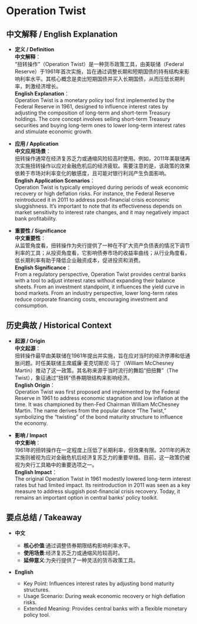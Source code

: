 # Operation Twist

## 中文解释 / English Explanation

* **定义 / Definition**  
  **中文解释**：  
  “扭转操作”（Operation Twist）是一种货币政策工具，由美联储（Federal Reserve）于1961年首次实施，旨在通过调整长期和短期国债的持有结构来影响利率水平。其核心概念是卖出短期国债并买入长期国债，从而压低长期利率，刺激经济增长。  
  **English Explanation**：  
  Operation Twist is a monetary policy tool first implemented by the Federal Reserve in 1961, designed to influence interest rates by adjusting the composition of long-term and short-term Treasury holdings. The core concept involves selling short-term Treasury securities and buying long-term ones to lower long-term interest rates and stimulate economic growth.

* **应用 / Application**  
  **中文应用场景**：  
  扭转操作通常在经济复苏乏力或通缩风险较高时使用。例如，2011年美联储再次实施扭转操作以应对金融危机后的经济疲软。需要注意的是，该政策的效果依赖于市场对利率变化的敏感度，且可能对银行利润产生负面影响。  
  **English Application Scenarios**：  
  Operation Twist is typically employed during periods of weak economic recovery or high deflation risks. For instance, the Federal Reserve reintroduced it in 2011 to address post-financial crisis economic sluggishness. It’s important to note that its effectiveness depends on market sensitivity to interest rate changes, and it may negatively impact bank profitability.

* **重要性 / Significance**  
  **中文重要性**：  
  从监管角度看，扭转操作为央行提供了一种在不扩大资产负债表的情况下调节利率的工具；从投资角度看，它影响债券市场的收益率曲线；从行业角度看，低长期利率有助于降低企业融资成本，促进投资和消费。  
  **English Significance**：  
  From a regulatory perspective, Operation Twist provides central banks with a tool to adjust interest rates without expanding their balance sheets. From an investment standpoint, it influences the yield curve in bond markets. From an industry perspective, lower long-term rates reduce corporate financing costs, encouraging investment and consumption.

## 历史典故 / Historical Context

* **起源 / Origin**  
  **中文起源**：  
  扭转操作最早由美联储在1961年提出并实施，旨在应对当时的经济停滞和低通胀问题。时任美联储主席威廉·麦克切斯尼·马丁（William McChesney Martin）推动了这一政策。其名称来源于当时流行的舞蹈“扭扭舞”（The Twist），象征通过“扭转”债券期限结构来影响经济。  
  **English Origin**：  
  Operation Twist was first proposed and implemented by the Federal Reserve in 1961 to address economic stagnation and low inflation at the time. It was championed by then-Fed Chairman William McChesney Martin. The name derives from the popular dance “The Twist,” symbolizing the “twisting” of the bond maturity structure to influence the economy.

* **影响 / Impact**  
  **中文影响**：  
  1961年的扭转操作在一定程度上压低了长期利率，但效果有限。2011年的再次实施则被视为应对金融危机后经济复苏乏力的重要举措。目前，这一政策仍被视为央行工具箱中的重要选项之一。  
  **English Impact**：  
  The original Operation Twist in 1961 modestly lowered long-term interest rates but had limited impact. Its reintroduction in 2011 was seen as a key measure to address sluggish post-financial crisis recovery. Today, it remains an important option in central banks’ policy toolkit.

## 要点总结 / Takeaway

* **中文**  
   - **核心价值**:通过调整债券期限结构影响利率水平。
   - **使用场景**:经济复苏乏力或通缩风险较高时。
   - **延伸意义**:为央行提供了一种灵活的货币政策工具。

* **English**
   - Key Point: Influences interest rates by adjusting bond maturity structures.
   - Usage Scenario: During weak economic recovery or high deflation risks.
   - Extended Meaning: Provides central banks with a flexible monetary policy tool.